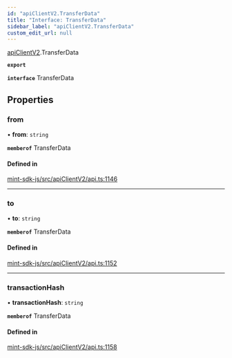 ```yaml
---
id: "apiClientV2.TransferData"
title: "Interface: TransferData"
sidebar_label: "apiClientV2.TransferData"
custom_edit_url: null
---
```


[apiClientV2](../modules/apiClientV2).TransferData

**`export`**

**`interface`** TransferData

## Properties

### from

• **from**: `string`

**`memberof`** TransferData

#### Defined in

[mint-sdk-js/src/apiClientV2/api.ts:1146](https://github.com/KyuzanInc/mint-sdk-js/blob/d2ac52e/src/apiClientV2/api.ts#L1146)

___

### to

• **to**: `string`

**`memberof`** TransferData

#### Defined in

[mint-sdk-js/src/apiClientV2/api.ts:1152](https://github.com/KyuzanInc/mint-sdk-js/blob/d2ac52e/src/apiClientV2/api.ts#L1152)

___

### transactionHash

• **transactionHash**: `string`

**`memberof`** TransferData

#### Defined in

[mint-sdk-js/src/apiClientV2/api.ts:1158](https://github.com/KyuzanInc/mint-sdk-js/blob/d2ac52e/src/apiClientV2/api.ts#L1158)
